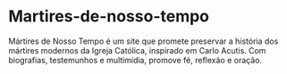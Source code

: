 # Martires-de-nosso-tempo
Mártires de Nosso Tempo é um site que promete preservar a história dos mártires modernos da Igreja Católica, inspirado em Carlo Acutis. Com biografias, testemunhos e multimídia, promove fé, reflexão e oração.
